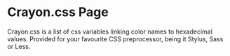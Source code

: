 # Crayon.css Page

Crayon.css is a list of css variables linking color names to hexadecimal values.
Provided for your favourite CSS preprocessor, being it Stylus, Sass or Less.
